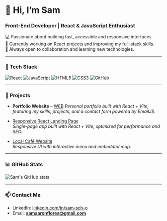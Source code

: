# 👋 Hi, I’m Sam
### Front-End Developer | React & JavaScript Enthusiast

💻 Passionate about building fast, accessible and responsive interfaces.  
🚀 Currently working on React projects and improving my full-stack skills.  
🌱 Always open to collaboration and learning new technologies.

---

### 🔧 Tech Stack
![React](https://img.shields.io/badge/React-20232A?style=for-the-badge&logo=react&logoColor=61DAFB)
![JavaScript](https://img.shields.io/badge/JavaScript-323330?style=for-the-badge&logo=javascript&logoColor=F7DF1E)
![HTML5](https://img.shields.io/badge/HTML5-E34F26?style=for-the-badge&logo=html5&logoColor=white)
![CSS3](https://img.shields.io/badge/CSS3-1572B6?style=for-the-badge&logo=css3&logoColor=white)
![GitHub](https://img.shields.io/badge/GitHub-181717?style=for-the-badge&logo=github&logoColor=white)

---

### 🚀 Projects
- **Portfolio Website** – [WEB](https://samsch.netlify.app/#projects) 
  *Personal portfolio built with React + Vite, featuring my skills, projects, and a contact form powered by EmailJS.*
- [Responsive React Landing Page](https://responsive-react-landing-vite.netlify.app/)  
  *Single-page app built with React + Vite, optimized for performance and SEO.*

- [Local Café Website](https://primaverac.netlify.app/)  
  *Responsive UI with interactive menu and embedded map.*

---

### 📊 GitHub Stats
![Sam's GitHub stats](https://github-readme-stats.vercel.app/api?username=SamSch01&show_icons=true&theme=tokyonight)

---

### 📫 Contact Me
- LinkedIn: [linkedin.com/in/sam-sch-o](https://www.linkedin.com/in/sam-sch-o)
- Email: **samaaronflores@gmail.com**

